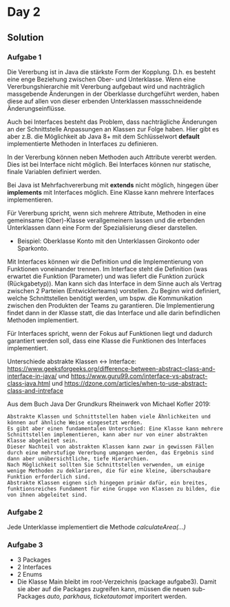 # Day 2
## Solution
### Aufgabe 1
Die Vererbung ist in Java die stärkste Form der Kopplung. D.h. es besteht eine enge Beziehung zwischen Ober- und Unterklasse. 
Wenn eine Vererbungshierarchie mit Vererbung aufgebaut wird und nachträglich massgebende Änderungen in der Oberklasse durchgeführt werden, 
haben diese auf allen von dieser erbenden Unterklassen massschneidende Änderungseinflüsse. 

Auch bei Interfaces besteht das Problem, dass nachträgliche Änderungen an der Schnittstelle Anpassungen an Klassen zur Folge haben. 
Hier gibt es aber z.B. die Möglichkeit ab Java 8+ mit dem Schlüsselwort **default** implementierte Methoden in Interfaces zu definieren.

In der Vererbung können neben Methoden auch Attribute vererbt werden. Dies ist bei Interface nicht möglich. Bei Interfaces können nur statische, finale Variablen definiert werden.

Bei Java ist Mehrfachvererbung mit **extends** nicht möglich, hingegen über **implements** mit Interfaces möglich. Eine Klasse kann mehrere Interfaces implementieren.

Für Vererbung spricht, wenn sich mehrere Attribute, Methoden in eine gemeinsame (Ober)-Klasse verallgemeinern lassen und die erbenden Unterklassen dann eine Form der Spezialisierung dieser darstellen.

- Beispiel: Oberklasse Konto mit den Unterklassen Girokonto oder Sparkonto.

Mit Interfaces können wir die Definition und die Implementierung von Funktionen voneinander trennen. 
Im Interface steht die Definition (was erwartet die Funktion (Parameter) und was liefert die Funktion zurück (Rückgabetyp)). 
Man kann sich das Interface in dem Sinne auch als Vertrag zwischen 2 Parteien (Entwicklerteams) vorstellen. Zu Beginn wird definiert, 
welche Schnittstellen benötigt werden, um bspw. die Kommunikation zwischen den Produkten der Teams zu garantieren. 
Die Implementierung findet dann in der Klasse statt, die das Interface und alle darin befindlichen Methoden implementiert.

Für Interfaces spricht, wenn der Fokus auf Funktionen liegt und dadurch garantiert werden soll, dass eine Klasse die Funktionen des Interfaces implementiert.

Unterschiede abstrakte Klassen <-> Interface: https://www.geeksforgeeks.org/difference-between-abstract-class-and-interface-in-java/ und https://www.guru99.com/interface-vs-abstract-class-java.html und https://dzone.com/articles/when-to-use-abstract-class-and-intreface

Aus dem Buch Java Der Grundkurs Rheinwerk von Michael Kofler 2019:

    Abstrakte Klassen und Schnittstellen haben viele Ähnlichkeiten und können auf ähnliche Weise eingesetzt werden. 
    Es gibt aber einen fundamentalen Unterschied: Eine Klasse kann mehrere Schnittstellen implementieren, kann aber nur von einer abstrakten Klasse abgeleitet sein. 
    Dieser Nachteil von abstrakten Klassen kann zwar in gewissen Fällen durch eine mehrstufige Vererbung umgangen werden, das Ergebnis sind dann aber unübersichtliche, tiefe Hierarchien. 
    Nach Möglichkeit sollten Sie Schnittstellen verwenden, um einige wenige Methoden zu deklarieren, die für eine kleine, überschaubare Funktion erforderlich sind. 
    Abstrakte Klassen eignen sich hingegen primär dafür, ein breites, funktionsreiches Fundament für eine Gruppe von Klassen zu bilden, die von ihnen abgeleitet sind.


### Aufgabe 2
Jede Unterklasse implementiert die Methode *calculateArea(...)*

### Aufgabe 3
- 3 Packages
- 2 Interfaces
- 2 Enums
- Die Klasse Main bleibt im root-Verzeichnis (package aufgabe3). Damit sie aber auf die Packages zugreifen kann, müssen die neuen sub-Packages *auto, parkhaus, ticketautomat* imporitert werden.